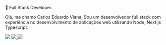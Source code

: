 <p align="left">
  💜 Full Stack Developer.

  Olá, me chamo Carlos Eduardo Viana, Sou um desenvolvedor full stack com experiência no desenvolvimento de aplicações web utilizando Node, Next.js Typescript.
</p>

<p align="left">
  <a href="mailto:eduardostrink@gmail.com" alt="Gmail">
  <img src="https://img.shields.io/badge/-Gmail-FF0000?style=flat-square&labelColor=FF0000&logo=gmail&logoColor=white&link=eduardostrink@gmail.com" /></a>

  <a href="https://www.linkedin.com/in/carlos-eduardo-alves-viana" alt="Linkedin">
  <img src="https://img.shields.io/badge/-Linkedin-0e76a8?style=flat-square&logo=Linkedin&logoColor=white&link=https://www.linkedin.com/in/carlos-eduardo-alves-viana/" />
  </a>

  <a href="https://wa.me/5586994873708" alt="WhatsApp">
  <img src="https://img.shields.io/badge/-WhatsApp-25d366?style=flat-square&labelColor=25d366&logo=whatsapp&logoColor=white&link=https://wa.me/5586994873708"/>
  </a>
</p>

